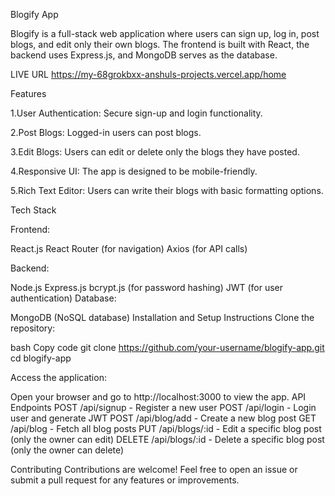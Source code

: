 
Blogify App

Blogify is a full-stack web application where users can sign up, log in, post blogs, and edit only their own blogs. The frontend is built with React, the backend uses Express.js, and MongoDB serves as the database.

LIVE URL
https://my-68grokbxx-anshuls-projects.vercel.app/home

Features

1.User Authentication: Secure sign-up and login functionality.


2.Post Blogs: Logged-in users can post blogs.


3.Edit Blogs: Users can edit or delete only the blogs they have posted.


4.Responsive UI: The app is designed to be mobile-friendly.


5.Rich Text Editor: Users can write their blogs with basic formatting options.




Tech Stack

Frontend:

React.js
React Router (for navigation)
Axios (for API calls)

Backend:

Node.js
Express.js
bcrypt.js (for password hashing)
JWT (for user authentication)
Database:

MongoDB (NoSQL database)
Installation and Setup Instructions
Clone the repository:

bash
Copy code
git clone https://github.com/your-username/blogify-app.git
cd blogify-app



Access the application:

Open your browser and go to http://localhost:3000 to view the app.
API Endpoints
POST /api/signup - Register a new user
POST /api/login - Login user and generate JWT
POST /api/blog/add - Create a new blog post
GET /api/blog - Fetch all blog posts
PUT /api/blogs/:id - Edit a specific blog post (only the owner can edit)
DELETE /api/blogs/:id - Delete a specific blog post (only the owner can delete)


Contributing
Contributions are welcome! Feel free to open an issue or submit a pull request for any features or improvements.





